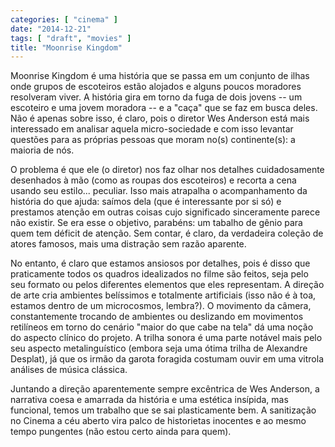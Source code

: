 ```yaml
---
categories: [ "cinema" ]
date: "2014-12-21"
tags: [ "draft", "movies" ]
title: "Moonrise Kingdom"
---
```

Moonrise Kingdom é uma história que se passa em um conjunto de ilhas
onde grupos de escoteiros estão alojados e alguns poucos moradores
resolveram viver. A história gira em torno da fuga de dois jovens
-- um escoteiro e uma jovem moradora -- e a "caça" que se faz em
busca deles. Não é apenas sobre isso, é claro, pois o diretor Wes
Anderson está mais interessado em analisar aquela micro-sociedade e
com isso levantar questões para as próprias pessoas que moram no(s)
continente(s): a maioria de nós.

O problema é que ele (o diretor) nos faz olhar nos detalhes
cuidadosamente desenhados à mão (como as roupas dos escoteiros)
e recorta a cena usando seu estilo... peculiar. Isso mais atrapalha
o acompanhamento da história do que ajuda: saímos dela (que é
interessante por si só) e prestamos atenção em outras coisas cujo
significado sinceramente parece não existir. Se era esse o objetivo,
parabéns: um tabalho de gênio para quem tem déficit de atenção. Sem
contar, é claro, da verdadeira coleção de atores famosos, mais uma
distração sem razão aparente.

No entanto, é claro que estamos ansiosos por detalhes, pois é disso
que praticamente todos os quadros idealizados no filme são feitos, seja
pelo seu formato ou pelos diferentes elementos que eles representam. A
direção de arte cria ambientes belíssimos e totalmente artificiais
(isso não é à toa, estamos dentro de um microcosmos, lembra?). O
movimento da câmera, constantemente trocando de ambientes ou deslizando
em movimentos retilíneos em torno do cenário "maior do que cabe na tela"
dá uma noção do aspecto clínico do projeto. A trilha sonora é uma
parte notável mais pelo seu aspecto metalinguístico (embora seja uma
ótima trilha de Alexandre Desplat), já que os irmão da garota foragida
costumam ouvir em uma vitrola análises de música clássica.

Juntando a direção aparentemente sempre excêntrica de Wes Anderson,
a narrativa coesa e amarrada da história e uma estética insípida, mas
funcional, temos um trabalho que se sai plasticamente bem. A sanitização
no Cinema a céu aberto vira palco de historietas inocentes e ao mesmo
tempo pungentes (não estou certo ainda para quem).
